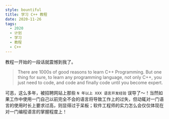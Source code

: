 ```yaml
---
style: bountiful
title: 学习 C++ 教程
date: 2020-11-26
tags:
  - 2020
  - 计划
  - 学习
  - 教程
  - C++
---
```


教程一开始的一段话就震憾到我了。

> There are 1000s of good reasons to learn C++ Programming.
> But one thing for sure, to learn any programming language,
> not only C++, you just need to code,
> and code and finally code until you become expert.

可恶，这么多年，被招聘网站上那些 `N 年以上 XXX 语言开发经验` 误导了～！当然如果工作中使用一门自己以前完全不会的语言将导致工作上的过失，但动辄对一门语言的使用时长上要求过高，则显得过于呆板；软件工程师的实力怎么会仅仅体现在对一门编程语言的掌握程度上！
